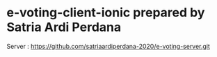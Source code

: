 # e-voting-client-ionic prepared by Satria Ardi Perdana

Server : https://github.com/satriaardiperdana-2020/e-voting-server.git
